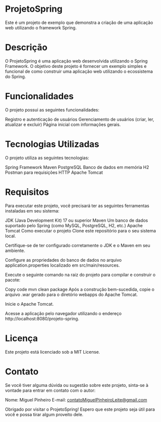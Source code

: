 # ProjetoSpring
Este é um projeto de exemplo que demonstra a criação de uma aplicação web utilizando o framework Spring.

# Descrição
O ProjetoSpring é uma aplicação web desenvolvida utilizando o Spring Framework. O objetivo deste projeto é fornecer um exemplo simples e funcional de como construir uma aplicação web utilizando o ecossistema do Spring.

# Funcionalidades
O projeto possui as seguintes funcionalidades:

Registro e autenticação de usuários
Gerenciamento de usuários (criar, ler, atualizar e excluir)
Página inicial com informações gerais.

# Tecnologias Utilizadas
O projeto utiliza as seguintes tecnologias:

Spring Framework
Maven
PostgreSQL
Banco de dados em memória H2
Postman para requisições HTTP
Apache Tomcat

# Requisitos
Para executar este projeto, você precisará ter as seguintes ferramentas instaladas em seu sistema:

JDK (Java Development Kit) 17 ou superior
Maven
Um banco de dados suportado pelo Spring (como MySQL, PostgreSQL, H2, etc.)
Apache Tomcat 
Como executar o projeto
Clone este repositório para o seu sistema local.

Certifique-se de ter configurado corretamente o JDK e o Maven em seu ambiente.

Configure as propriedades do banco de dados no arquivo application.properties localizado em src/main/resources.

Execute o seguinte comando na raiz do projeto para compilar e construir o pacote:

Copy code
mvn clean package
Após a construção bem-sucedida, copie o arquivo .war gerado para o diretório webapps do Apache Tomcat.

Inicie o Apache Tomcat.

Acesse a aplicação pelo navegador utilizando o endereço http://localhost:8080/projeto-spring.

# Licença
Este projeto está licenciado sob a MIT License.

# Contato
Se você tiver alguma dúvida ou sugestão sobre este projeto, sinta-se à vontade para entrar em contato com o autor:

Nome: Miguel Pinheiro
E-mail: contatoMiguelPinheiroLeite@gmail.com

Obrigado por visitar o ProjetoSpring! Espero que este projeto seja útil para você e possa tirar algum proveito dele.
